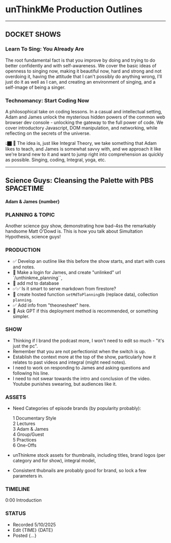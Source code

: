 # unThinkMe Production Outlines

---

## DOCKET SHOWS

### Learn To Sing: You Already Are

The root fundamental fact is that you improve by doing and trying to do better confidently and with self-awareness. We cover the basic ideas of openness to singing now, making it beautiful now, hard and strong and not overdoing it, having the attitude that I can't possibly do anything wrong, I'll just do it as well as I can, and creating an environment of singing, and a self-image of being a singer.

### Technomancy: Start Coding Now

A philosophical take on coding lessons. In a casual and intellectual setting, Adam and James unlock the mysterious hidden powers of the common web browser dev console - unlocking the gateway to the full power of code. We cover introductory Javascript, DOM manipulation, and networking, while reflecting on the secrets of the universe. 

👆🏿 🧠 The idea is, just like Integral Theory, we take something that Adam likes to teach, and James is somewhat savvy with, and we approach it like we're brand new to it and want to jump right into comprehension as quickly as possible. Singing, coding, Integral, yoga, etc.

<!--  ---

## { Title }

### PLANNING & TOPIC 

### PRODUCTION

### SHOW

### ASSETS

### TIMELINE

### STATUS  -->

---

## Science Guys: Cleansing the Palette with PBS SPACETIME

#### Adam & James {number}

### PLANNING & TOPIC

Another science guy show, demonstrating how bad-4ss the remarkably handsome Matt O'Dowd is. This is how you talk about Simultation Hypothesis, science guys! 

### PRODUCTION

- ✅ Develop an outline like this before the show starts, and start with cues and notes.
- 🚫 Make a login for James, and create "unlinked" url `/unthinkme_planning``, 
- 🚫 add md to database
- ✅✅ Is it smart to serve markdown from firestore?
- 🚫 create hosted function `setMdToPlanningDb` (replace data), collection `planning`. 
- ✅ Add info from "theonesheet" here.
- 🚫 Ask GPT if this deployment method is recommended, or something simpler.

### SHOW

- Thinking if I brand the podcast more, I won't need to edit so much - "it's just the pc".
- Remember that you are not perfectionist when the switch is up.
- Establish the context more at the top of the show, particularly how it relates to past videos and integral (might need notes). 
- I need to work on responding to James and asking questions and following his line. 
- I need to not swear towards the intro and conclusion of the video. Youtube punishes swearing, but audiences like it.

### ASSETS

- Need Categories of episode brands (by popularity probably):

    1 Documentary Style  
    2 Lectures  
    3 Adam & James  
    4 Group/Guest   
    5 Practices  
    6 One-Offs

- unThinkme stock assets for thumbnails, including titles, brand logos (per category and for show), integral model, 

- Consistent thubnails are probably good for brand, so lock a few parameters in.

### TIMELINE

0:00 Introduction

### STATUS

- Recorded 5/10/2025
- Edit {TIME} {DATE}
- Posted {...}